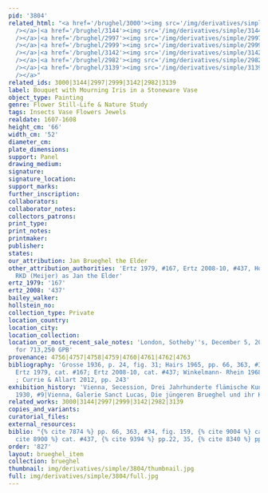 ```yaml
---
pid: '3804'
related_html: "<a href='/brughel/3000'><img src='/img/derivatives/simple/3000/thumbnail.jpg'
  /></a>|<a href='/brughel/3144'><img src='/img/derivatives/simple/3144/thumbnail.jpg'
  /></a>|<a href='/brughel/2997'><img src='/img/derivatives/simple/2997/thumbnail.jpg'
  /></a>|<a href='/brughel/2999'><img src='/img/derivatives/simple/2999/thumbnail.jpg'
  /></a>|<a href='/brughel/3142'><img src='/img/derivatives/simple/3142/thumbnail.jpg'
  /></a>|<a href='/brughel/2982'><img src='/img/derivatives/simple/2982/thumbnail.jpg'
  /></a>|<a href='/brughel/3139'><img src='/img/derivatives/simple/3139/thumbnail.jpg'
  /></a>"
related_ids: 3000|3144|2997|2999|3142|2982|3139
label: Bouquet with Mourning Iris in a Stoneware Vase
object_type: Painting
genre: Flower Still-Life & Nature Study
tags: Insects Vase Flowers Jewels
realdate: 1607-1608
height_cm: '66'
width_cm: '52'
diameter_cm: 
plate_dimensions: 
support: Panel
drawing_medium: 
signature: 
signature_location: 
support_marks: 
further_inscription: 
collaborators: 
collaborator_notes: 
collectors_patrons: 
print_type: 
print_notes: 
printmaker: 
publisher: 
states: 
our_attribution: Jan Brueghel the Elder
other_attribution_authorities: 'Ertz 1979, #167, Ertz 2008-10, #437, Honig database,
  RKD (Meijer) as Jan the Elder'
ertz_1979: '167'
ertz_2008: '437'
bailey_walker: 
hollstein_no: 
collection_type: Private
location_country: 
location_city: 
location_collection: 
location_or_most_recent_sale_notes: 'London, Sotheby''s, December 5, 2012, inv. #35
  for 713,250 GPB'
provenance: 4756|4757|4758|4759|4760|4761|4762|4763
bibliography: 'Grosse 1936, p. 24, fig. 31; Hairs 1965, pp. 66, 363, #34, fig. 159;
  Ertz 1979, cat. #167; Ertz 2008-10, cat. #437; Winkelmann- Rhein 1968, pp.22, 35
  ; Currie & Allart 2012, pp. 243'
exhibition_history: 'Vienna, Secession, Drei Jahrhunderte flämische Kunst 1400-1700,
  1930, #9|Vienna, Galerie Sanct Lucas, Die jüngeren Brueghel und ihr Kreis, 1935'
related_works: 3000|3144|2997|2999|3142|2982|3139
copies_and_variants: 
curatorial_files: 
external_resources: 
biblio: "{% cite 7874 %} pp. 66, 363, #34, fig. 159, {% cite 9004 %} cat. #167, {%
  cite 8900 %} cat. #437, {% cite 9394 %} pp.22, 35, {% cite 8340 %} pp. 243"
order: '827'
layout: brueghel_item
collection: brueghel
thumbnail: img/derivatives/simple/3804/thumbnail.jpg
full: img/derivatives/simple/3804/full.jpg
---
```

